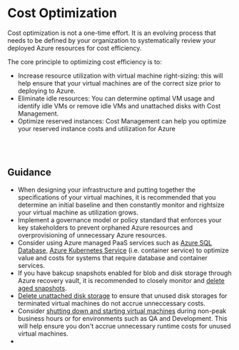 # Cost Optimization

Cost optimization is not a one-time effort. It is an evolving process that needs to be defined by your organization to systematically review your deployed Azure resources for cost efficiency. 

The core principle to optimizing cost efficiency is to:

  - Increase resource utilization with virtual machine right-sizing: this will help ensure that your virtual machines are of the correct size prior to deploying to Azure. 
  - Eliminate idle resources: You can determine optimal VM usage and identify idle VMs or remove idle VMs and unattached disks with Cost Management.
  - Optimize reserved instances: Cost Management can help you optimize your reserved instance costs and utilization for Azure

<br />
<br />

## Guidance

- When designing your infrastructure and putting together the specifications of your virtual machines, it is recommended that you determine an initial baseline and then constantly monitor and rightsize your virtual machine as utilization grows. 
- Implement a governance model or policy standard that enforces your key stakeholders to prevent orphaned Azure resources and overprovisioning of unnecessary Azure resources.
- Consider using Azure managed PaaS services such as [Azure SQL Database](https://docs.microsoft.com/en-us/azure/sql-database/sql-database-technical-overview), [Azure Kubernetes Service](https://docs.microsoft.com/en-us/azure/aks/intro-kubernetes) (i.e. container service) to optimize value and costs for systems that require database and container services. 
- If you have bakcup snapshots enabled for blob and disk storage through Azure recovery vault, it is recommended to closely monitor and [delete aged snapshots](https://docs.microsoft.com/en-us/azure/backup/backup-azure-manage-vms#delete-backup-data).
- [Delete unattached disk storage](https://docs.microsoft.com/en-us/azure/virtual-machines/windows/find-unattached-disks) to ensure that unused disk storages for terminated virtual machines do not accrue unneccessary costs. 
- Consider [shutting down and starting virtual machines](https://docs.microsoft.com/en-us/azure/automation/automation-solution-vm-management) during non-peak business hours or for environments such as QA and Development. This will help ensure you don't accrue unnecessary runtime costs for unused virtual machines.
- 
